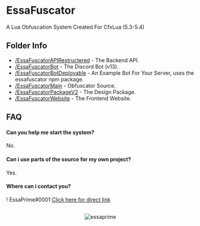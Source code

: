 
# EssaFuscator

A Lua Obfuscation System Created For CfxLua (5.3-5.4)

## Folder Info

- [/EssaFuscatorAPIRestructered](https://github.com/EssaPrime/EssaFuscatorOpenSource/tree/main/EssaFuscatorAPIRestructered) - The Backend API.
- [/EssaFuscatorBot](https://github.com/EssaPrime/EssaFuscatorOpenSource/tree/main/EssaFuscatorBot) - The Discord Bot (v13).
- [/EssaFuscatorBotDeployable](https://github.com/EssaPrime/EssaFuscatorOpenSource/tree/main/EssaFuscatorBotDeployable) - An Example Bot For Your Server, uses the essafuscator npm package.
- [/EssaFuscatorMain](https://github.com/EssaPrime/EssaFuscatorOpenSource/tree/main/EssaFuscatorMain/EssaFuscator) - Obfuscator Source.
- [/EssaFuscatorPackageV2](https://github.com/EssaPrime/EssaFuscatorOpenSource/tree/main/EssaFuscatorMain/EssaFuscatorPackageV2) - The Design Package.
- [/EssaFuscatorWebsite](https://github.com/EssaPrime/EssaFuscatorOpenSource/tree/main/EssaFuscatorWebsite) - The Frontend Website.



## FAQ

#### Can you help me start the system?

No.

#### Can i use parts of the source for my own project?

Yes.

#### Where can i contact you?

! EssaPrime#0001 [Click here for direct link](https://discord.com/users/217353461933670403)


## 

<p align="center"> <img src="https://media.discordapp.net/attachments/720494690121809923/1055873530698399814/EssaFuscatorClean.png?width=128&height=128" alt="essaprime" /> </p>


